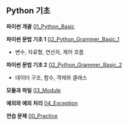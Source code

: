 ## Python 기초

**파이썬 개괄** [01_Python_Basic](https://github.com/hyunjung20222/TIL/blob/main/Language/Python/01_Python_Basic.md)

**파이썬 문법 기초 1** [02_Python_Grammer_Basic_1](https://github.com/hyunjung20222/TIL/blob/main/Language/Python/02_Python_Grammer_Basic_1.md)

* 변수, 자료형, 연산자, 제어 흐름

**파이썬 문법 기초 2** [02_Python_Grammer_Basic_2](https://github.com/hyunjung20222/TIL/blob/main/Language/Python/02_Python_Grammer_Basic_2.md)

* 데이터 구조, 함수, 객체와 클래스

**모듈과 파일** [03_Module](https://github.com/hyunjung20222/TIL/blob/main/Language/Python/03_Module.md)

**예외와 예외 처리** [04_Exception](https://github.com/hyunjung20222/TIL/blob/main/Language/Python/04_Exception.md)

**연습 문제** [00_Practice](https://github.com/hyunjung20222/TIL/blob/main/Language/Python/00_Practice.md) 

